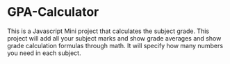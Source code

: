 # GPA-Calculator
This is a Javascript Mini project that calculates the subject grade. This project will add all your subject marks and show grade averages and show grade calculation formulas through math. It will specify how many numbers you need in each subject. 
